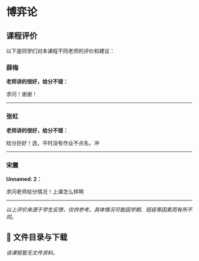 # 博弈论

## 课程评价

以下是同学们对本课程不同老师的评价和建议：

### 薛梅

**老师讲的很好，给分不错：**

求问！谢谢！

---

### 张虹

**老师讲的很好，给分不错：**

给分巨好！选，平时没有作业不点名，冲

---

### 宋震

**Unnamed: 2：**

求问老师给分情况！上课怎么样啊

---

*以上评价来源于学生反馈，仅供参考。具体情况可能因学期、班级等因素而有所不同。*
## 📄 文件目录与下载

_该课程暂无文件资料。_
